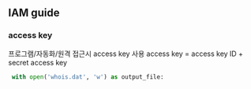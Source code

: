 ## IAM guide

### access key
프로그램/자동화/원격 접근시 access key 사용
access key = access key ID + secret access key

```python
 with open('whois.dat', 'w') as output_file:
```
